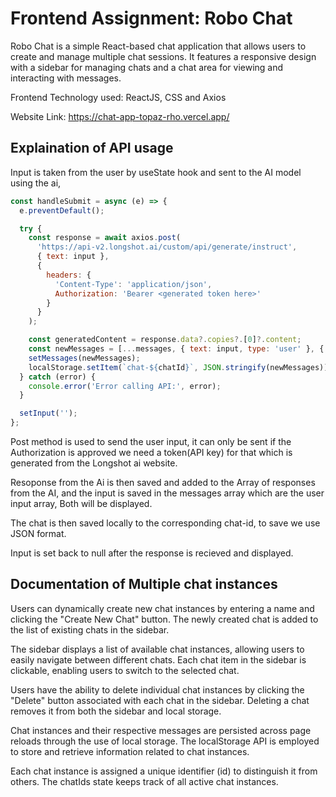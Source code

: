 
# Frontend Assignment: Robo Chat

Robo Chat is a simple React-based chat application that allows users to create and manage multiple chat sessions. It features a responsive design with a sidebar for managing chats and a chat area for viewing and interacting with messages.

Frontend Technology used: ReactJS, CSS and Axios

Website Link: https://chat-app-topaz-rho.vercel.app/




## Explaination of API usage

Input is taken from the user by useState hook and sent to the AI model using the ai,
 
```javascript
const handleSubmit = async (e) => {
  e.preventDefault();

  try {
    const response = await axios.post(
      'https://api-v2.longshot.ai/custom/api/generate/instruct',
      { text: input },
      {
        headers: {
          'Content-Type': 'application/json',
          Authorization: 'Bearer <generated token here>'
        }
      }
    );

    const generatedContent = response.data?.copies?.[0]?.content;
    const newMessages = [...messages, { text: input, type: 'user' }, { text: generatedContent, type: 'ai' }];
    setMessages(newMessages);
    localStorage.setItem(`chat-${chatId}`, JSON.stringify(newMessages));
  } catch (error) {
    console.error('Error calling API:', error);
  }

  setInput('');
};
```
Post method is used to send the user input, it can only be sent if the Authorization is approved we need a token(API key) for that which is generated from the Longshot ai website.

Resoponse from the Ai is then saved and added to the Array of responses from the AI, and the input is saved in the messages array which are the user input array, Both will be displayed.

The chat is then saved locally to the corresponding chat-id, to save we use JSON format.

Input is set back to null after the response is recieved and displayed.

## Documentation of Multiple chat instances

Users can dynamically create new chat instances by entering a name and clicking the "Create New Chat" button.
The newly created chat is added to the list of existing chats in the sidebar.

The sidebar displays a list of available chat instances, allowing users to easily navigate between different chats.
Each chat item in the sidebar is clickable, enabling users to switch to the selected chat.

Users have the ability to delete individual chat instances by clicking the "Delete" button associated with each chat in the sidebar.
Deleting a chat removes it from both the sidebar and local storage.

Chat instances and their respective messages are persisted across page reloads through the use of local storage.
The localStorage API is employed to store and retrieve information related to chat instances.

Each chat instance is assigned a unique identifier (id) to distinguish it from others.
The chatIds state keeps track of all active chat instances.